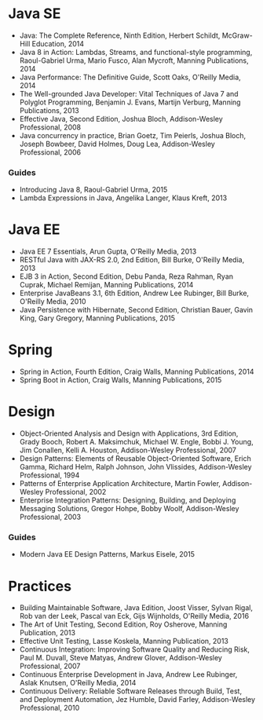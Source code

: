 # Java SE
* Java: The Complete Reference, Ninth Edition, Herbert Schildt, McGraw-Hill Education, 2014
* Java 8 in Action: Lambdas, Streams, and functional-style programming, Raoul-Gabriel Urma, Mario Fusco, Alan Mycroft, Manning Publications, 2014
* Java Performance: The Definitive Guide, Scott Oaks, O'Reilly Media, 2014
* The Well-grounded Java Developer: Vital Techniques of Java 7 and Polyglot Programming, Benjamin J. Evans, Martijn Verburg, Manning Publications, 2013
* Effective Java, Second Edition, Joshua Bloch, Addison-Wesley Professional, 2008
* Java concurrency in practice, Brian Goetz, Tim Peierls, Joshua Bloch, Joseph Bowbeer, David Holmes, Doug Lea, Addison-Wesley Professional, 2006

### Guides
* Introducing Java 8, Raoul-Gabriel Urma, 2015
* Lambda Expressions in Java, Angelika Langer, Klaus Kreft, 2013

# Java EE
* Java EE 7 Essentials, Arun Gupta, O'Reilly Media, 2013
* RESTful Java with JAX-RS 2.0, 2nd Edition, Bill Burke, O'Reilly Media, 2013
* EJB 3 in Action, Second Edition, Debu Panda, Reza Rahman, Ryan Cuprak, Michael Remijan, Manning Publications, 2014
* Enterprise JavaBeans 3.1, 6th Edition, Andrew Lee Rubinger, Bill Burke, O'Reilly Media, 2010
* Java Persistence with Hibernate, Second Edition, Christian Bauer, Gavin King, Gary Gregory, Manning Publications, 2015

# Spring
* Spring in Action, Fourth Edition, Craig Walls, Manning Publications, 2014
* Spring Boot in Action, Craig Walls, Manning Publications, 2015

# Design
* Object-Oriented Analysis and Design with Applications, 3rd Edition, Grady Booch, Robert A. Maksimchuk, Michael W. Engle, Bobbi J. Young, Jim Conallen, Kelli A. Houston, Addison-Wesley Professional, 2007
* Design Patterns: Elements of Reusable Object-Oriented Software, Erich Gamma, Richard Helm, Ralph Johnson, John Vlissides, Addison-Wesley Professional, 1994
* Patterns of Enterprise Application Architecture, Martin Fowler, Addison-Wesley Professional, 2002
* Enterprise Integration Patterns: Designing, Building, and Deploying Messaging Solutions, Gregor Hohpe, Bobby Woolf, Addison-Wesley Professional, 2003

### Guides
* Modern Java EE Design Patterns, Markus Eisele, 2015

# Practices
* Building Maintainable Software, Java Edition, Joost Visser, Sylvan Rigal, Rob van der Leek, Pascal van Eck, Gijs Wijnholds, O'Reilly Media, 2016
* The Art of Unit Testing, Second Edition, Roy Osherove, Manning Publication, 2013
* Effective Unit Testing, Lasse Koskela, Manning Publication, 2013
* Continuous Integration: Improving Software Quality and Reducing Risk, Paul M. Duvall, Steve Matyas, Andrew Glover, Addison-Wesley Professional, 2007
* Continuous Enterprise Development in Java, Andrew Lee Rubinger, Aslak Knutsen, O'Reilly Media, 2014
* Continuous Delivery: Reliable Software Releases through Build, Test, and Deployment Automation, Jez Humble, David Farley, Addison-Wesley Professional, 2010
